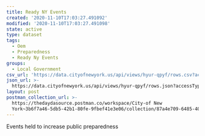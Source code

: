 ```yaml
---
title: Ready NY Events
created: '2020-11-10T17:03:27.491092'
modified: '2020-11-10T17:03:27.491098'
state: active
type: dataset
tags:
  - Oem
  - Preparedness
  - Ready Ny Events
groups:
  - Local Government
csv_url: 'https://data.cityofnewyork.us/api/views/hyur-qpyf/rows.csv?accessType=DOWNLOAD'
json_url: >-
  https://data.cityofnewyork.us/api/views/hyur-qpyf/rows.json?accessType=DOWNLOAD
layout: post
postman_collection_url: >-
  https://thedaydasource.postman.co/workspace/City-of New
  York~3b6f7a46-5db5-42b1-80fe-9fbef41e3e06/collection/87a4e709-6485-403a-818c-7450e905e78c
---
```

Events held to increase public preparedness
